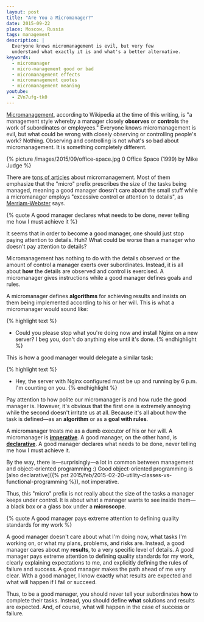 ```yaml
---
layout: post
title: "Are You a Micromanager?"
date: 2015-09-22
place: Moscow, Russia
tags: management
description: |
  Everyone knows micromanagement is evil, but very few
  understand what exactly it is and what's a better alternative.
keywords:
  - micromanager
  - micro-management good or bad
  - micromanagement effects
  - micromanagement quotes
  - micromanagement meaning
youtube:
  - ZVn7ufg-tk0
---
```


[Micromanagement](https://en.wikipedia.org/wiki/Micromanagement),
according to Wikipedia at the time of this writing, is "a management style
whereby a manager closely **observes** or **controls** the work of subordinates
or employees." Everyone knows micromanagement is evil, but what
could be wrong with closely observing or controlling people's work? Nothing.
Observing and controlling is not what's so bad about micromanagement. It
is something completely different.

<!--more-->

{% picture /images/2015/09/office-space.jpg 0 Office Space (1999) by Mike Judge %}

There are [tons of articles](https://www.google.com/search?q=micromanagement)
about micromanagement. Most of them emphasize that the "micro" prefix prescribes
the size of the tasks being managed, meaning a good manager doesn't care
about the small stuff while a micromanager employs
"excessive control or attention to details", as
[Merriam-Webster](http://www.merriam-webster.com/dictionary/micromanage) says.

{% quote A good manager declares what needs to be done, never telling me how I must achieve it %}

It seems that in order to become a good manager, one should just
stop paying attention to details. Huh?
What could be worse than a manager who doesn't pay attention to details?

Micromanagement has nothing to do with the details observed or the amount
of control a manager exerts over subordinates. Instead, it is all about
**how** the details are observed and control is exercised. A micromanager
gives instructions while a good manager defines goals and rules.

A micromanager defines **algorithms** for achieving results and insists
on them being implemented according to his or her will. This is what
a micromanager would sound like:

{% highlight text %}
- Could you please stop what you're doing now
  and install Nginx on a new server? I beg you,
  don't do anything else until it's done.
{% endhighlight %}

This is how a good manager would delegate a similar task:

{% highlight text %}
- Hey, the server with Nginx configured must
  be up and running by 6 p.m. I'm counting on you.
{% endhighlight %}

Pay attention to how polite our micromanager is and how rude the good manager is.
However, it's obvious that the first one is extremely annoying while
the second doesn't irritate us at all. Because it's all about how
the task is defined&mdash;as an **algorithm** or as a **goal with rules**.

A micromanager treats me as a dumb executor of his or her will. A micromanager
is [**imperative**](https://en.wikipedia.org/wiki/Imperative_programming).
A good manager, on the other hand, is
[**declarative**](https://en.wikipedia.org/wiki/Declarative_programming). A good manager
declares what needs to be done, never telling me how I must achieve it.

By the way, there is&mdash;surprisingly&mdash;a lot in common between management and
object-oriented programming :) Good object-oriented programming is
[also declarative]({% pst 2015/feb/2015-02-20-utility-classes-vs-functional-programming %}),
not imperative.

Thus, this "micro" prefix is not really about the size of the tasks a manager
keeps under control. It is about what a manager wants to see inside them&mdash;a black box or a glass box under a **microscope**.

{% quote A good manager pays extreme attention to defining quality standards for my work %}

A good manager doesn't care about what I'm doing now, what tasks I'm working on,
or what my plans, problems, and risks are. Instead, a good manager cares about my
**results**, to a very specific level of details. A good manager pays extreme
attention to defining quality standards for my work, clearly explaining
expectations to me, and explicitly defining the rules of failure and success. A good
manager makes the path ahead of me very clear. With a good manager, I know
exactly what results are expected and what will happen if I fail or
succeed.

Thus, to be a good manager, you should never tell your subordinates **how**
to complete their tasks. Instead, you should define **what** solutions and results
are expected. And, of course, what will happen in the case of success or failure.
